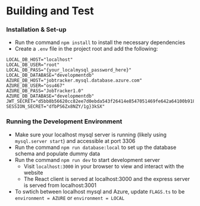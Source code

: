 # Building and Test

### Installation & Set-up

- Run the command `npm install` to install the necessary dependencies
- Create a `.env` file in the project root and add the following:

```
LOCAL_DB_HOST="localhost"
LOCAL_DB_USER="root"
LOCAL_DB_PASS="{your_localmysql_password_here}"
LOCAL_DB_DATABASE="developmentdb"
AZURE_DB_HOST="jobtracker.mysql.database.azure.com"
AZURE_DB_USER="osu467"
AZURE_DB_PASS="JobTracker1.0"
AZURE_DB_DATABASE="developmentdb"
JWT_SECRET="d5bb8b56620cc82ee7d0ebda543f26414e8547051469fe642a64100b918767c5ef5494efe3659742853f83d425562098ca450abbc8d38f3f5dfcc2aceb22b78a"
SESSION_SECRET="dfbPS6Zx8NZY/1g}3kSX"
```

### Running the Development Environment

- Make sure your localhost mysql server is running (likely using `mysql.server start`) and accessible at port 3306
- Run the command `npm run database:local` to set up the database schema and populate dummy data
- Run the command `npm run dev` to start  development server
  - Visit `localhost:3000` in your browser to view and interact with the website
  - The React client is served at localhost:3000 and the express server is served from localhost:3001
- To swtich between localhost mysql and Azure, update `FLAGS.ts` to be `environment = AZURE` or `environment = LOCAL`
